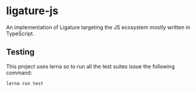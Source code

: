 # ligature-js

An implementation of Ligature targeting the JS ecosystem mostly written in TypeScript.

## Testing

This project uses lerna so to run all the test suites issue the following command:

`lerna run test`
